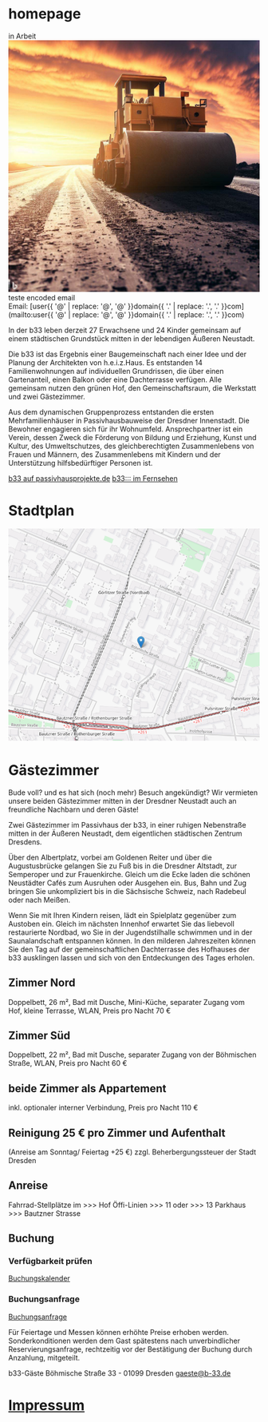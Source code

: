 # homepage
in Arbeit
![Bauarbeiten](./pictures/steamroller.jpg)
teste encoded email  
Email: [user{{ '&#64;' | replace: '&#64;', '@' }}domain{{ '&#46;' | replace: '&#46;', '.' }}com](mailto:user{{ '&#64;' | replace: '&#64;', '@' }}domain{{ '&#46;' | replace: '&#46;', '.' }}com)

In der b33 leben derzeit 27 Erwachsene und 24 Kinder gemeinsam auf einem städtischen Grundstück mitten in der lebendigen Äußeren Neustadt.

Die b33 ist das Ergebnis einer Baugemeinschaft nach einer Idee und der Planung der Architekten von h.e.i.z.Haus. Es entstanden 14 Familienwohnungen auf individuellen Grundrissen, die über einen Gartenanteil, einen Balkon oder eine Dachterrasse verfügen. Alle gemeinsam nutzen den grünen Hof, den Gemeinschaftsraum, die Werkstatt und zwei Gästezimmer.

Aus dem dynamischen Gruppenprozess entstanden die ersten Mehrfamilienhäuser in Passivhausbauweise der Dresdner Innenstadt. Die Bewohner engagieren sich für ihr Wohnumfeld. Ansprechpartner ist ein Verein, dessen Zweck die Förderung von Bildung und Erziehung, Kunst und Kultur, des Umweltschutzes, des gleichberechtigten Zusammenlebens von Frauen und Männern, des Zusammenlebens mit Kindern und der Unterstützung hilfsbedürftiger Personen ist.

[b33 auf passivhausprojekte.de](www.passivhausprojekte.de)
[b33::: im Fernsehen](http://de.youtube.com/watch?v=jIQZzDPPjXQ)

# Stadtplan
[![Stadtplan](./pictures/b33.png)](https://osm.org/go/0MLkKqlKF-?layers=T&m=)

# Gästezimmer

Bude voll? und es hat sich (noch mehr) Besuch angekündigt? Wir vermieten unsere beiden Gästezimmer mitten in der Dresdner Neustadt auch an freundliche Nachbarn und deren Gäste!

Zwei Gästezimmer im Passivhaus der b33, in einer ruhigen Nebenstraße mitten in der Äußeren Neustadt, dem eigentlichen städtischen Zentrum Dresdens.

Über den Albertplatz, vorbei am Goldenen Reiter und über die Augustusbrücke gelangen Sie zu Fuß bis in die Dresdner Altstadt, zur Semperoper und zur Frauenkirche. Gleich um die Ecke laden die schönen Neustädter Cafés zum Ausruhen oder Ausgehen ein. Bus, Bahn und Zug bringen Sie unkompliziert bis in die Sächsische Schweiz, nach Radebeul oder nach Meißen.

Wenn Sie mit Ihren Kindern reisen, lädt ein Spielplatz gegenüber zum Austoben ein. Gleich im nächsten Innenhof erwartet Sie das liebevoll restaurierte Nordbad, wo Sie in der Jugendstilhalle schwimmen und in der Saunalandschaft entspannen können. In den milderen Jahreszeiten können Sie den Tag auf der gemeinschaftlichen Dachterrasse des Hofhauses der b33 ausklingen lassen und sich von den Entdeckungen des Tages erholen.

## Zimmer Nord
Doppelbett, 26 m², Bad mit Dusche, Mini-Küche, separater Zugang vom Hof, kleine Terrasse, WLAN,
Preis pro Nacht 70 €

## Zimmer Süd
Doppelbett, 22 m², Bad mit Dusche, separater Zugang von der Böhmischen Straße, WLAN,
Preis pro Nacht 60 €

## beide Zimmer als Appartement
inkl. optionaler interner Verbindung,
Preis pro Nacht 110 €

## Reinigung 25 € pro Zimmer und Aufenthalt
(Anreise am Sonntag/ Feiertag +25 €)
zzgl. Beherbergungssteuer der Stadt Dresden

## Anreise
Fahrrad-Stellplätze im >>> Hof
Öffi-Linien >>> 11 oder >>> 13
Parkhaus >>> Bautzner Strasse

## Buchung
### Verfügbarkeit prüfen
[Buchungskalender](http://b-33.de/gaeste/gaeste_cal.html)

### Buchungsanfrage
[Buchungsanfrage](http://b-33.de/gaeste/gaeste_buchungsanfrage.html)

Für Feiertage und Messen können erhöhte Preise erhoben werden. Sonderkonditionen werden dem Gast spätestens nach unverbindlicher Reservierungsanfrage, rechtzeitig vor der Bestätigung der Buchung durch Anzahlung, mitgeteilt.


b33-Gäste
Böhmische Straße 33 - 01099 Dresden
gaeste@b-33.de

# [Impressum](./about)
